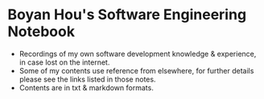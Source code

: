# Boyan Hou's Software Engineering Notebook

- Recordings of my own software development knowledge & experience, in case lost on the internet.  
- Some of my contents use reference from elsewhere, for further details please see the links listed in those notes.  
- Contents are in txt & markdown formats.  
